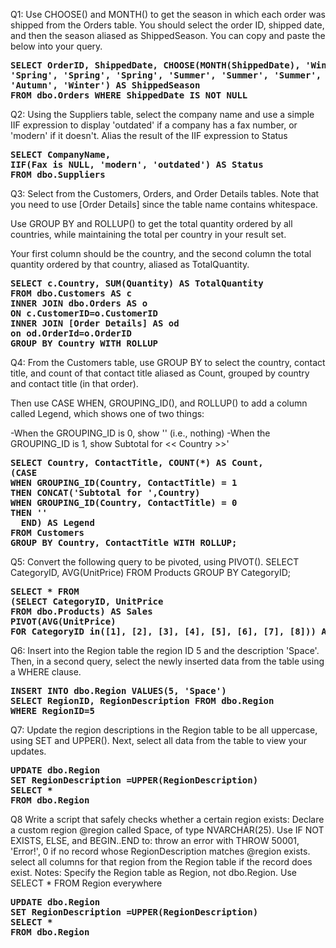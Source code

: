Q1: Use CHOOSE() and MONTH() to get the season in which each order was shipped from the Orders
table. You should select the order ID, shipped date, and then the season aliased as ShippedSeason. 
You can copy and paste the below into your query.

<pre><b>SELECT OrderID, ShippedDate, CHOOSE(MONTH(ShippedDate), 'Winter', 'Winter', 
'Spring', 'Spring', 'Spring', 'Summer', 'Summer', 'Summer', 'Autumn', 'Autumn',
'Autumn', 'Winter') AS ShippedSeason 
FROM dbo.Orders WHERE ShippedDate IS NOT NULL
</b></pre>

Q2: Using the Suppliers table, select the company name and use a simple IIF expression to 
display 'outdated' if a company has a fax number, or 'modern' if it doesn't. 
Alias the result of the IIF expression to Status

<pre><b>SELECT CompanyName,
IIF(Fax is NULL, 'modern', 'outdated') AS Status
FROM dbo.Suppliers
</b></pre>

Q3: Select from the Customers, Orders, and Order Details tables. Note that you 
need to use [Order Details] since the table name contains whitespace.

Use GROUP BY and ROLLUP() to get the total quantity ordered by all countries, while 
maintaining the total per country in your result set.

Your first column should be the country, and the second column the total quantity ordered
by that country, aliased as TotalQuantity.

<pre><b>SELECT c.Country, SUM(Quantity) AS TotalQuantity 
FROM dbo.Customers AS c
INNER JOIN dbo.Orders AS o
ON c.CustomerID=o.CustomerID
INNER JOIN [Order Details] AS od
on od.OrderId=o.OrderID
GROUP BY Country WITH ROLLUP
</b></pre>

Q4: From the Customers table, use GROUP BY to select the 
country, contact title, and count of that contact title aliased
as Count, grouped by country and contact title (in that order).

Then use CASE WHEN, GROUPING_ID(), and ROLLUP() to add a column
called Legend, which shows one of two things:

-When the GROUPING_ID is 0, show '' (i.e., nothing)
-When the GROUPING_ID is 1, show Subtotal for << Country >>'

<pre><b>SELECT Country, ContactTitle, COUNT(*) AS Count,
(CASE
WHEN GROUPING_ID(Country, ContactTitle) = 1
THEN CONCAT('Subtotal for ',Country)
WHEN GROUPING_ID(Country, ContactTitle) = 0
THEN ''
  END) AS Legend
FROM Customers
GROUP BY Country, ContactTitle WITH ROLLUP;
</b></pre>

Q5: Convert the following query to be pivoted, using PIVOT().
SELECT CategoryID, AVG(UnitPrice)
FROM Products
GROUP BY CategoryID;

<pre><b>SELECT * FROM
(SELECT CategoryID, UnitPrice
FROM dbo.Products) AS Sales
PIVOT(AVG(UnitPrice) 
FOR CategoryID in([1], [2], [3], [4], [5], [6], [7], [8])) AS [Per Category]
</b></pre>

Q6: Insert into the Region table the region ID 5 and the description 'Space'.
Then, in a second query, select the newly inserted data from the table using a WHERE clause.
<pre><b>INSERT INTO dbo.Region VALUES(5, 'Space')
SELECT RegionID, RegionDescription FROM dbo.Region
WHERE RegionID=5
</b></pre>

Q7: Update the region descriptions in the Region table to be all uppercase, using SET and UPPER().
Next, select all data from the table to view your updates.

<pre><b>UPDATE dbo.Region 
SET RegionDescription =UPPER(RegionDescription)
SELECT * 
FROM dbo.Region
</b></pre>

Q8 Write a script that safely checks whether a certain region exists:
Declare a custom region @region called Space, of type NVARCHAR(25). Use IF NOT EXISTS, ELSE, and BEGIN..END to:
throw an error with THROW 50001, 'Error!', 0 if no record whose RegionDescription matches @region exists. select all columns for 
that region from the Region table if the record does exist. Notes:
Specify the Region table as Region, not dbo.Region. Use SELECT * FROM Region <fill in> everywhere

<pre><b>UPDATE dbo.Region 
SET RegionDescription =UPPER(RegionDescription)
SELECT * 
FROM dbo.Region
</b></pre>
